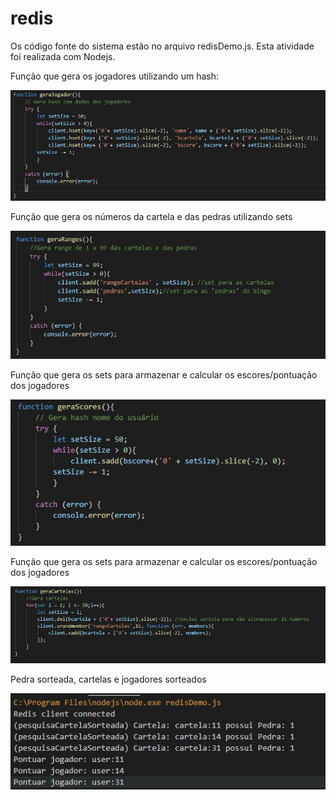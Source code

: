 # redis
Os código fonte do sistema estão no arquivo redisDemo.js. Esta atividade foi realizada com Nodejs.

Função que gera os jogadores utilizando um hash:

![Código Jogadores](https://github.com/barbararovigo/redis/blob/master/tela%20Jogadores.JPG) 


Função que gera os números da cartela e das pedras utilizando sets

![Código Número Cartelas e Pedras](https://github.com/barbararovigo/redis/blob/master/tela%20ranges%20das%20cartelas%20e%20pedras.JPG)

Função que gera os sets para armazenar e calcular os escores/pontuação dos jogadores  

![Código Scores](https://github.com/barbararovigo/redis/blob/master/tela%20gera%20Scores.JPG)

Função que gera os sets para armazenar e calcular os escores/pontuação dos jogadores  

![Código Scores](https://github.com/barbararovigo/redis/blob/master/tela%20gera%20cartelas.JPG)

Pedra sorteada, cartelas e jogadores sorteados  

![Pedras e cartelas sorteadas](https://github.com/barbararovigo/redis/blob/master/sorteados.JPG)

